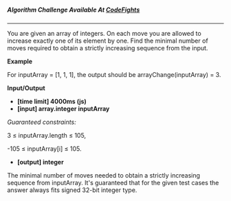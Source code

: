 ##### Algorithm Challenge Available At [CodeFights](https://codefights.com/arcade/intro/level-4/xvkRbxYkdHdHNCKjg)

---

You are given an array of integers. On each move you are allowed to increase exactly one of its element by one. Find the minimal number of moves required to obtain a strictly increasing sequence from the input.

**Example**

For inputArray = [1, 1, 1], the output should be
arrayChange(inputArray) = 3.

**Input/Output**

-   **[time limit] 4000ms (js)**
-   **[input] array.integer inputArray**

_Guaranteed constraints:_

3 ≤ inputArray.length ≤ 105,

-105 ≤ inputArray[i] ≤ 105.

-   **[output] integer**

The minimal number of moves needed to obtain a strictly increasing sequence from inputArray.
It's guaranteed that for the given test cases the answer always fits signed 32-bit integer type.
